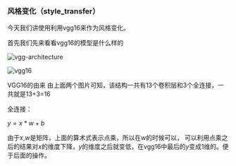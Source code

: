 ### 风格变化（style_transfer）

今天我们讲使用利用vgg16来作为风格变化。

首先我们先来看看vgg16的模型是什么样的

![vgg-architecture](D:\md_file\What_is_AI\vgg-architecture.png)



![vgg16](D:\md_file\What_is_AI\vgg16.png)



VGG16的由来 由上面两个图片可知，该结构一共有13个卷积层和3个全连接，一共就是13+3=16



全连接：

$y= x*w+b$

由于$x$,$w$是矩阵，上面的算术式表示点乘，所以在$w$的时候可以， 可以利用点乘之后的结果对$x$的维度下降，$y$的维度之后就变低，在vgg16中最后的$y$变成1维的。便于后面的操作。


